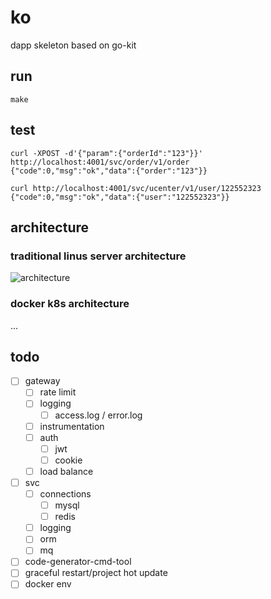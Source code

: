 # ko

dapp skeleton based on go-kit

## run

```
make
```

## test

```
curl -XPOST -d'{"param":{"orderId":"123"}}' http://localhost:4001/svc/order/v1/order
{"code":0,"msg":"ok","data":{"order":"123"}}

curl http://localhost:4001/svc/ucenter/v1/user/122552323
{"code":0,"msg":"ok","data":{"user":"122552323"}}
```

## architecture

### traditional linus server architecture

![architecture](https://ws3.sinaimg.cn/large/006tNc79ly1fqwtlctza6j319i0p0afa.jpg)

### docker k8s architecture

...

## todo

- [ ] gateway
    - [ ] rate limit
    - [ ] logging
        - [ ] access.log / error.log
    - [ ] instrumentation
    - [ ] auth
        - [ ] jwt
        - [ ] cookie
    - [ ] load balance
- [ ] svc 
    - [ ] connections
        - [ ] mysql
        - [ ] redis
    - [ ] logging
    - [ ] orm
    - [ ] mq
- [ ] code-generator-cmd-tool
- [ ] graceful restart/project hot update
- [ ] docker env